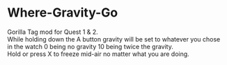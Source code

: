# Where-Gravity-Go
Gorilla Tag mod for Quest 1 &amp; 2.<br> While holding down the A button gravity will be set to whatever you chose in the watch 0 being no gravity 10 being twice the gravity.<br>Hold or press X to freeze mid-air no matter what you are doing.
